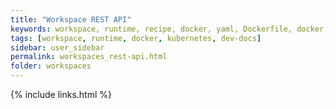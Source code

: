 ```yaml
---
title: "Workspace REST API"
keywords: workspace, runtime, recipe, docker, yaml, Dockerfile, docker, kubernetes, container, pod
tags: [workspace, runtime, docker, kubernetes, dev-docs]
sidebar: user_sidebar
permalink: workspaces_rest-api.html
folder: workspaces
---
```


{% include links.html %}
